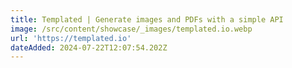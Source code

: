 ```yaml
---
title: Templated | Generate images and PDFs with a simple API
image: /src/content/showcase/_images/templated.io.webp
url: 'https://templated.io'
dateAdded: 2024-07-22T12:07:54.202Z
---
```


